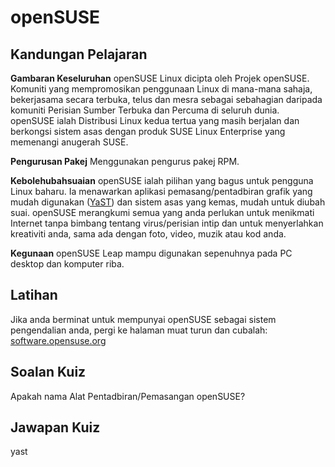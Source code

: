 # openSUSE

## Kandungan Pelajaran

<b>Gambaran Keseluruhan</b>
openSUSE Linux dicipta oleh Projek openSUSE. Komuniti yang mempromosikan penggunaan Linux di mana-mana sahaja, bekerjasama secara terbuka, telus dan mesra sebagai sebahagian daripada komuniti Perisian Sumber Terbuka dan Percuma di seluruh dunia. openSUSE ialah Distribusi Linux kedua tertua yang masih berjalan dan berkongsi sistem asas dengan produk SUSE Linux Enterprise yang memenangi anugerah SUSE.

<b>Pengurusan Pakej</b>
Menggunakan pengurus pakej RPM.

<b>Kebolehubahsuaian</b>
openSUSE ialah pilihan yang bagus untuk pengguna Linux baharu. Ia menawarkan aplikasi pemasang/pentadbiran grafik yang mudah digunakan (<a href="http://yast.github.io/">YaST</a>) dan sistem asas yang kemas, mudah untuk diubah suai. openSUSE merangkumi semua yang anda perlukan untuk menikmati Internet tanpa bimbang tentang virus/perisian intip dan untuk menyerlahkan kreativiti anda, sama ada dengan foto, video, muzik atau kod anda.

<b>Kegunaan</b>
openSUSE Leap mampu digunakan sepenuhnya pada PC desktop dan komputer riba.

## Latihan

Jika anda berminat untuk mempunyai openSUSE sebagai sistem pengendalian anda, pergi ke halaman muat turun dan cubalah: <a href='https://software.opensuse.org/'>software.opensuse.org</a>

## Soalan Kuiz

Apakah nama Alat Pentadbiran/Pemasangan openSUSE?

## Jawapan Kuiz

yast
